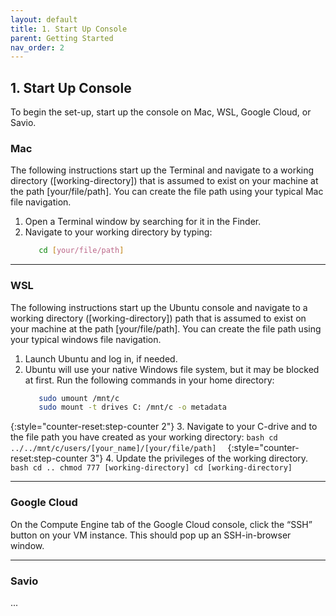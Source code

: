 ```yaml
---
layout: default
title: 1. Start Up Console
parent: Getting Started
nav_order: 2
---
```


## 1. Start Up Console

To begin the set-up, start up the console on Mac, WSL, Google Cloud, or Savio.


### Mac
The following instructions start up the Terminal and navigate to a working directory ([working-directory]) that is assumed to exist on your machine  at the path [your/file/path]. You can create the file path using your typical Mac file navigation.

1. Open a Terminal window by searching for it in the Finder.
2. Navigate to your working directory by typing:
   ```bash
      cd [your/file/path]  
      ```

----

### WSL
The following instructions start up the Ubuntu console and navigate to a working directory ([working-directory]) path that is assumed to exist on your machine at the path [your/file/path]. You can create the file path using your typical windows file navigation.

1. Launch Ubuntu and log in, if needed.
2. Ubuntu will use your native Windows file system, but it may be blocked at first. Run the following commands in your home directory:
   ```bash
      sudo umount /mnt/c 
      sudo mount -t drives C: /mnt/c -o metadata
      ``` 
{:style="counter-reset:step-counter 2"}
   3. Navigate to your C-drive and to the file path you have created as your working directory:
      ```bash
         cd ../../mnt/c/users/[your_name]/[your/file/path] 
      ``` 
   {:style="counter-reset:step-counter 3"}
      4. Update the privileges of the working directory.
         ```bash
            cd ..
            chmod 777 [working-directory]
            cd [working-directory]
         ``` 

----

### Google Cloud
On the Compute Engine tab of the Google Cloud console, click the “SSH” button on your VM instance. This should pop up an SSH-in-browser window.

----

### Savio
...
